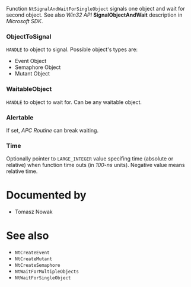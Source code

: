 Function `NtSignalAndWaitForSingleObject` signals one object and wait for second object. See also *Win32 API* **SignalObjectAndWait** description in *Microsoft SDK*.

### ObjectToSignal

`HANDLE` to object to signal. Possible object's types are:

* Event Object
* Semaphore Object
* Mutant Object

### WaitableObject

`HANDLE` to object to wait for. Can be any waitable object.

### Alertable

If set, *APC Routine* can break waiting.

### Time

Optionally pointer to `LARGE_INTEGER` value specifing time (absolute or relative) when function time outs (in *100-ns* units). Negative value means relative time.

# Documented by

* Tomasz Nowak

# See also

* `NtCreateEvent`
* `NtCreateMutant`
* `NtCreateSemaphore`
* `NtWaitForMultipleObjects`
* `NtWaitForSingleObject`
